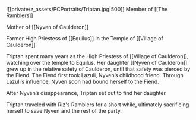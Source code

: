![[private/z_assets/PCPortraits/Triptan.jpg|500]]
Member of [[The Ramblers]]

Mother of [[Nyven of Caulderon]]

Former High Priestess of [[Equilus]] in the Temple of [[Village of Caulderon]]

Triptan spent many years as the High Priestess of [[Village of Caulderon]], watching over the temple to Equilus. Her daughter [[Nyven of Caulderon]]  grew up in the relative safety of Caulderon, until that safety was pierced by the Fiend. The Fiend first took Lazuli, Nyven’s childhood friend. Through Lazuli’s influence, Nyven soon had bound herself to the Fiend.   

After Nyven’s disappearance, Triptan set out to find her daughter.

Triptan traveled with Riz's Ramblers for a short while, ultimately sacrificing herself to save Nyven and the rest of the party.

